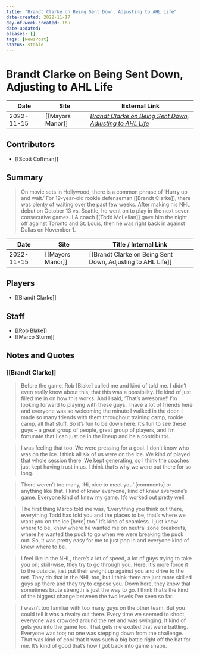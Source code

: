 ```yaml
---
title: "Brandt Clarke on Being Sent Down, Adjusting to AHL Life"
date-created: 2022-11-17
day-of-week-created: Thu
date-updated: 
aliases: []
tags: [NewsPost]
status: stable
---
```


# Brandt Clarke on Being Sent Down, Adjusting to AHL Life

| Date       | Site                | External Link                                                                                                                                        |
| ---------- | ------------------- | ---------------------------------------------------------------------------------------------------------------------------------------------------- |
| 2022-11-15 | [[Mayors Manor]] | [*Brandt Clarke on Being Sent Down, Adjusting to AHL Life*](https://mayorsmanor.com/2022/11/brandt-clarke-on-being-sent-down-adjusting-to-ahl-life/) |

## Contributors
- [[Scott Coffman]]

## Summary
> On movie sets in Hollywood, there is a common phrase of ‘Hurry up and wait.’
> For 19-year-old rookie defenseman [[Brandt Clarke]], there was plenty of waiting over the past few weeks. After making his NHL debut on October 13 vs. Seattle, he went on to play in the next seven consecutive games. LA coach [[Todd McLellan]] gave him the night off against Toronto and St. Louis, then he was right back in against Dallas on November 1.

| Date       | Site             | Title / Internal Link                                       |
| ---------- | ---------------- | ----------------------------------------------------------- |
| 2022-11-15 | [[Mayors Manor]] | [[Brandt Clarke on Being Sent Down, Adjusting to AHL Life]] |

## Players
- [[Brandt Clarke]]

## Staff
- [[Rob Blake]]
- [[Marco Sturm]]

## Notes and Quotes
### [[Brandt Clarke]]
> Before the game, Rob \[Blake] called me and kind of told me. I didn’t even really know about this; that this was a possibility. He kind of just filled me in on how this works. And I said, ‘That’s awesome!’ I’m looking forward to playing with these guys. I have a lot of friends here and everyone was so welcoming the minute I walked in the door. I made so many friends with them throughout training camp, rookie camp, all that stuff. So it’s fun to be down here. It’s fun to see these guys – a great group of people, great group of players, and I’m fortunate that I can just be in the lineup and be a contributor.

> I was feeling that too. We were pressing for a goal. I don’t know who was on the ice. I think all six of us were on the ice. We kind of played that whole session there. We kept generating, so I think the coaches just kept having trust in us. I think that’s why we were out there for so long.

> There weren’t too many, ‘Hi, nice to meet you’ \[comments] or anything like that. I kind of knew everyone, kind of knew everyone’s game. Everyone kind of knew my game. It’s worked out pretty well.

> The first thing Marco told me was, ‘Everything you think out there, everything Todd has told you and the places to be, that’s where we want you on the ice \[here] too.’ It’s kind of seamless. I just knew where to be, knew where he wanted me on neutral zone breakouts, where he wanted the puck to go when we were breaking the puck out. So, it was pretty easy for me to just pop in and everyone kind of knew where to be.

> I feel like in the NHL, there’s a lot of speed, a lot of guys trying to take you on; skill-wise, they try to go through you. Here, it’s more force it to the outside, just put their weight up against you and drive to the net. They do that in the NHL too, but I think there are just more skilled guys up there and they try to expose you. Down here, they know that sometimes brute strength is just the way to go. I think that’s the kind of the biggest change between the two levels I’ve seen so far.

> I wasn’t too familiar with too many guys on the other team. But you could tell it was a rivalry out there. Every time we seemed to shoot, everyone was crowded around the net and was swinging. It kind of gets you into the game too. That gets me excited that we’re battling. Everyone was too; no one was stepping down from the challenge. That was kind of cool that it was such a big battle right off the bat for me. It’s kind of good that’s how I got back into game shape.